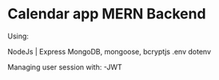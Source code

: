 # Calendar app MERN Backend

Using: 

NodeJs | Express
MongoDB, mongoose, bcryptjs
.env dotenv

Managing user session with:
-JWT

